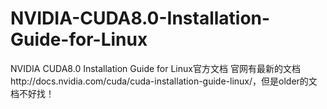# NVIDIA-CUDA8.0-Installation-Guide-for-Linux
NVIDIA CUDA8.0 Installation Guide for Linux官方文档
官网有最新的文档http://docs.nvidia.com/cuda/cuda-installation-guide-linux/，但是older的文档不好找！
